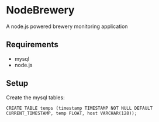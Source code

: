 # NodeBrewery

A node.js powered brewery monitoring application

## Requirements

 - mysql
 - node.js

## Setup

Create the mysql tables:

    CREATE TABLE temps (timestamp TIMESTAMP NOT NULL DEFAULT CURRENT_TIMESTAMP, temp FLOAT, host VARCHAR(128));

